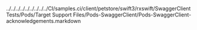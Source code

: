 ../../../../../../../../../CI/samples.ci/client/petstore/swift3/rxswift/SwaggerClientTests/Pods/Target Support Files/Pods-SwaggerClient/Pods-SwaggerClient-acknowledgements.markdown